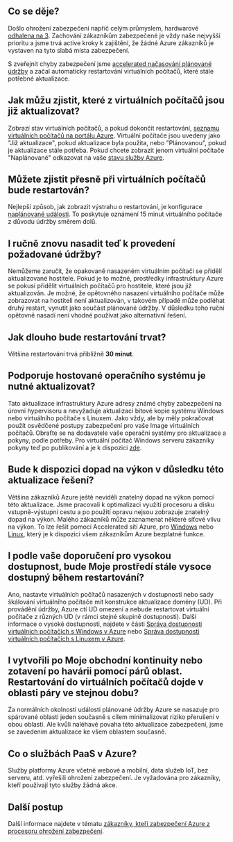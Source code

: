 

## <a name="what-is-happening"></a>Co se děje?

Došlo ohrožení zabezpečení napříč celým průmyslem, hardwarové [odhalena na 3](https://googleprojectzero.blogspot.com/2018/01/reading-privileged-memory-with-side.html). Zachování zákazníkům zabezpečené je vždy naše nejvyšší prioritu a jsme trvá active kroky k zajištění, že žádné Azure zákazníků je vystaven na tyto slabá místa zabezpečení.

S zveřejnit chyby zabezpečení jsme [accelerated načasování plánované údržby](https://azure.microsoft.com/blog/securing-azure-customers-from-cpu-vulnerability/) a začal automaticky restartování virtuálních počítačů, které stále potřebné aktualizace.
 
## <a name="how-can-i-see-which-of-my-vms-are-already-updated"></a>Jak můžu zjistit, které z virtuálních počítačů jsou již aktualizovat? 

Zobrazí stav virtuálních počítačů, a pokud dokončit restartování, [seznamu virtuálních počítačů na portálu Azure](https://aka.ms/T08tdc). Virtuální počítače jsou uvedeny jako "Již aktualizace", pokud aktualizace byla použita, nebo "Plánovanou", pokud je aktualizace stále potřeba. Pokud chcete zobrazit jenom virtuální počítače "Naplánované" odkazovat na vaše [stavu služby Azure](https://portal.azure.com/).

## <a name="can-i-find-out-exactly-when-my-vms-will-be-rebooted"></a>Můžete zjistit přesně při virtuálních počítačů bude restartován?

Nejlepší způsob, jak zobrazit výstrahu o restartování, je konfigurace [naplánované události](https://docs.microsoft.com/azure/virtual-machines/windows/scheduled-events). To poskytuje oznámení 15 minut virtuálního počítače z důvodu údržby směrem dolů.

## <a name="can-i-manually-redeploy-now-to-perform-the-required-maintenance"></a>I ručně znovu nasadit teď k provedení požadované údržby? 

Nemůžeme zaručit, že opakovaně nasazeném virtuálním počítači se přidělí aktualizované hostitele. Pokud je to možné, prostředky infrastruktury Azure se pokusí přidělit virtuálních počítačů pro hostitele, které jsou již aktualizován. Je možné, že opětovného nasazení virtuálního počítače může zobrazovat na hostiteli není aktualizován, v takovém případě může podléhat druhý restart, vynutit jako součást plánované údržby. V důsledku toho ruční opětovně nasadí není vhodné používat jako alternativní řešení.

## <a name="how-long-will-the-reboot-take"></a>Jak dlouho bude restartování trvat? 

Většina restartování trvá přibližně **30 minut**.

## <a name="does-the-guest-os-need-to-be-updated"></a>Podporuje hostované operačního systému je nutné aktualizovat? 

Tato aktualizace infrastruktury Azure adresy známé chyby zabezpečení na úrovni hypervisoru a nevyžaduje aktualizaci bitové kopie systému Windows nebo virtuálního počítače s Linuxem. Jako vždy, ale by měly pokračovat použít osvědčené postupy zabezpečení pro vaše Image virtuálních počítačů. Obraťte se na dodavatele vaše operační systémy pro aktualizace a pokyny, podle potřeby. Pro virtuální počítač Windows serveru zákazníky pokyny teď po publikování a je k dispozici [zde](../articles/virtual-machines/windows/mitigate-se.md).

## <a name="will-there-be-a-performance-impact-as-a-result-of-resolving-this-update"></a>Bude k dispozici dopad na výkon v důsledku této aktualizace řešení?

Většina zákazníků Azure ještě neviděli znatelný dopad na výkon pomocí této aktualizace. Jsme pracovali k optimalizaci využití procesoru a disku vstupně-výstupní cestu a po použití opravu nejsou zobrazuje znatelný dopad na výkon. Malého zákazníků může zaznamenat některé síťové vlivu na výkon. To lze řešit pomocí Accelerated sítí Azure, pro [Windows](https://docs.microsoft.com/en-us/azure/virtual-network/create-vm-accelerated-networking-powershell) nebo [Linux](https://docs.microsoft.com/en-us/azure/virtual-network/create-vm-accelerated-networking-cli), který je k dispozici všem zákazníkům Azure bezplatné funkce.

## <a name="i-follow-your-recommendations-for-high-availability-will-my-environment-remain-highly-available-during-the-reboot"></a>I podle vaše doporučení pro vysokou dostupnost, bude Moje prostředí stále vysoce dostupný během restartování?

Ano, nastavte virtuálních počítačů nasazených v dostupnosti nebo sady škálování virtuálního počítače mít konstrukce aktualizace domény (UD). Při provádění údržby, Azure ctí UD omezení a nebude restartovat virtuální počítače z různých UD (v rámci stejné skupině dostupnosti). Další informace o vysoké dostupnosti, najdete v části [Správa dostupnosti virtuálních počítačích s Windows v Azure](https://docs.microsoft.com/azure/virtual-machines/windows/manage-availability) nebo [Správa dostupnosti virtuálních počítačích s Linuxem v Azure](https://docs.microsoft.com/azure/virtual-machines/linux/manage-availability).

## <a name="i-have-architected-my-business-continuitydisaster-recovery-plan-using-region-pairs-will-reboots-to-my-vms-occur-in-region-pairs-at-the-same-time"></a>I vytvořili po Moje obchodní kontinuity nebo zotavení po havárii pomocí párů oblast. Restartování do virtuálních počítačů dojde v oblasti páry ve stejnou dobu?

Za normálních okolností události plánované údržby Azure se nasazuje pro spárované oblasti jeden současně s cílem minimalizovat riziko přerušení v obou oblastí. Ale kvůli naléhavé povaha této aktualizace zabezpečení, jsme se zavedením aktualizace ke všem oblastem současně.

## <a name="what-about-paas-services-on-azure"></a>Co o službách PaaS v Azure?  

Služby platformy Azure včetně webové a mobilní, data služeb IoT, bez serveru, atd. vyřešili ohrožení zabezpečení. Je vyžadována pro zákazníky, kteří používají tyto služby žádná akce.

## <a name="next-steps"></a>Další postup

Další informace najdete v tématu [zákazníky, kteří zabezpečení Azure z procesoru ohrožení zabezpečení](https://azure.microsoft.com/blog/securing-azure-customers-from-cpu-vulnerability/).
